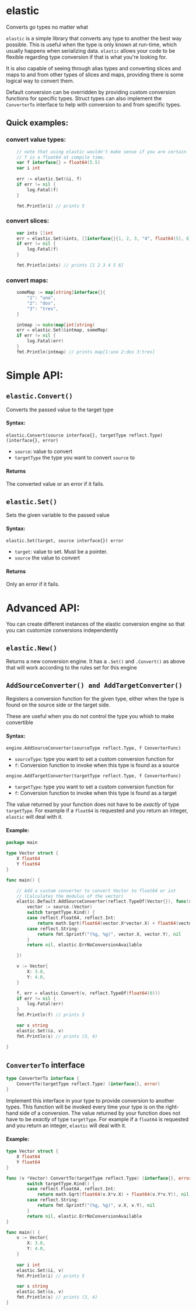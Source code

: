 # elastic
Converts go types no matter what

`elastic` is a simple library that converts any type to another the best way possible. This is useful when the type is only known at run-time, which usually happens when serializing data. `elastic` allows your code to be flexible regarding type conversion if that is what you're looking for.

It is also capable of seeing through alias types and converting slices and maps to and from other types of slices and maps, providing there is some logical way to convert them.

Default conversion can be overridden by providing custom conversion functions for specific types.
Struct types can also implement the `ConverterTo` interface to help with conversion to and from specific types.


## Quick examples:

### convert value types:

```go
	// note that using elastic wouldn't make sense if you are certain
    // f is a float64 at compile time.
    var f interface{} = float64(5.5)
	var i int
    
    err := elastic.Set(&i, f)
	if err != nil {
		log.Fatal(f)
	}

	fmt.Println(i) // prints 5
```

### convert slices:

```go
	var ints []int
	err = elastic.Set(&ints, []interface{}{1, 2, 3, "4", float64(5), 6})
	if err != nil {
		log.Fatal(f)
	}

	fmt.Println(ints) // prints [1 2 3 4 5 6]
```

### convert maps:

```go
	someMap := map[string]interface{}{
		"1": "uno",
		"2": "dos",
		"3": "tres",
	}

	intmap := make(map[int]string)
	err = elastic.Set(&intmap, someMap)
	if err != nil {
		log.Fatal(err)
	}
	fmt.Println(intmap) // prints map[1:uno 2:dos 3:tres]
```

# Simple API:

## `elastic.Convert()`
Converts the passed value to the target type
#### Syntax:
`elastic.Convert(source interface{}, targetType reflect.Type) (interface{}, error)`

* `source`: value to convert
* `targetType` the type you want to convert `source` to

#### Returns
The converted value or an error if it fails.

## `elastic.Set()`
Sets the given variable to the passed value
#### Syntax:
`elastic.Set(target, source interface{}) error`
* `target`: value to set. Must be a pointer.
* `source` the value to convert

#### Returns
Only an error if it fails.

# Advanced API:

You can create different instances of the elastic conversion engine so that you can customize conversions independently

## `elastic.New()`
Returns a new conversion engine. It has a `.Set()` and `.Convert()` as above that will work according to the rules set for this engine

## `AddSourceConverter() and AddTargetConverter()`
Registers a conversion function for the given type, either when the type is found on the source side or the target side.

These are useful when you do not control the type you whish to make convertible

#### Syntax:
`engine.AddSourceConverter(sourceType reflect.Type, f ConverterFunc)`
* `sourceType`: type you want to set a custom conversion function for
* `f`: Conversion function to invoke when this type is found as a source

`engine.AddTargetConverter(targetType reflect.Type, f ConverterFunc)`
* `targetType`: type you want to set a custom conversion function for
* `f`: Conversion function to invoke when this type is found as a target

The value returned by your function does not have to be *exactly* of type `targetType`. For example if a `float64` is requested and you return an integer, `elastic` will deal with it.

#### Example:
```go
package main

type Vector struct {
	X float64
	Y float64
}

func main() {

	// Add a custom converter to convert Vector to float64 or int
	// (Calculates the modulus of the vector)
	elastic.Default.AddSourceConverter(reflect.TypeOf(Vector{}), func(source interface{}, targetType reflect.Type) (interface{}, error) {
		vector := source.(Vector)
		switch targetType.Kind() {
		case reflect.Float64, reflect.Int:
			return math.Sqrt(float64(vector.X*vector.X) + float64(vector.Y*vector.Y)), nil
		case reflect.String:
			return fmt.Sprintf("(%g, %g)", vector.X, vector.Y), nil
		}
		return nil, elastic.ErrNoConversionAvailable

	})

	v := Vector{
		X: 3.0,
		Y: 4.0,
	}

	f, err = elastic.Convert(v, reflect.TypeOf(float64(0)))
	if err != nil {
		log.Fatal(err)
	}
	fmt.Println(f) // prints 5

	var s string
	elastic.Set(&s, v)
	fmt.Println(s) // prints (3, 4)

}

```

## `ConverterTo` interface

```go
type ConverterTo interface {
	ConvertTo(targetType reflect.Type) (interface{}, error)
}
```

Implement this interface in your type to provide conversion to another types. This function will be invoked every time your type is on the right-hand side of a conversion.
The value returned by your function does not have to be *exactly* of type `targetType`. For example if a `float64` is requested and you return an integer, `elastic` will deal with it.

#### Example:

```go
type Vector struct {
	X float64
	Y float64
}

func (v *Vector) ConvertTo(targetType reflect.Type) (interface{}, error) {
		switch targetType.Kind() {
		case reflect.Float64, reflect.Int:
			return math.Sqrt(float64(v.X*v.X) + float64(v.Y*v.Y)), nil
		case reflect.String:
			return fmt.Sprintf("(%g, %g)", v.X, v.Y), nil
		}
		return nil, elastic.ErrNoConversionAvailable
}

func main() {
	v := Vector{
		X: 3.0,
		Y: 4.0,
	}
	
	var i int
	elastic.Set(&i, v)
	fmt.Println(i) // prints 5

	var s string
	elastic.Set(&s, v)
	fmt.Println(s) // prints (3, 4)
}


```